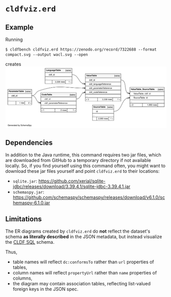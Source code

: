 # `cldfviz.erd`

## Example

Running
```shell
$ cldfbench cldfviz.erd https://zenodo.org/record/7322688 --format compact.svg --output wacl.svg --open
```
creates
![WACL ERD](wacl.svg)


## Dependencies

In addition to the Java runtime, this command requires two jar files, which are downloaded from GitHub to a
temporary directory if not available locally. So, if you find yourself using this command often, you might want to
download these jar files yourself and point `cldfviz.erd` to their locations:

- `sqlite.jar`: https://github.com/xerial/sqlite-jdbc/releases/download/3.39.4.1/sqlite-jdbc-3.39.4.1.jar
- `schemaspy.jar`: https://github.com/schemaspy/schemaspy/releases/download/v6.1.0/schemaspy-6.1.0.jar


## Limitations

The ER diagrams created by `cldfviz.erd` do **not** reflect the dataset's schema **as literally described** in
the JSON metadata, but instead visualize the [CLDF SQL](https://github.com/cldf/cldf/blob/master/extensions/sql.md) schema.

Thus,
- table names will reflect `dc:conformsTo` rather than `url` properties of tables,
- column names will reflect `propertyUrl` rather than `name` properties of columns,
- the diagram may contain association tables, reflecting list-valued foreign keys in the JSON spec.

